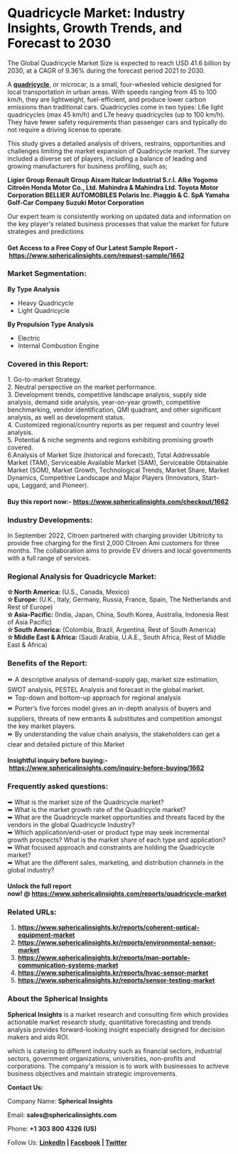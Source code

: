 <div class="content-body__description">
<div class="content-body__description">
<div class="content-body__description">
<h1><span style="color: #000000;">Quadricycle Market: Industry Insights, Growth Trends, and Forecast to 2030</span></h1>
<div class="content-body__description">The Global Quadricycle Market Size is expected to reach USD 41.6 billion by 2030, at a CAGR of 9.36% during the forecast period 2021 to 2030.</div>
<div class="content-body__detail">
<section id="section_0" class="entry fr-view">
<p>A&nbsp;<a href="https://www.sphericalinsights.com/reports/quadricycle-market" target="_blank" rel="noopener"><strong>quadricycle</strong></a>, or microcar, is a small, four-wheeled vehicle designed for local transportation in urban areas. With speeds ranging from 45 to 100 km/h, they are lightweight, fuel-efficient, and produce lower carbon emissions than traditional cars. Quadricycles come in two types: L6e light quadricycles (max 45 km/h) and L7e heavy quadricycles (up to 100 km/h). They have fewer safety requirements than passenger cars and typically do not require a driving license to operate.</p>
<p>This study gives a detailed analysis of drivers, restrains, opportunities and challenges limiting the market expansion of Quadricycle market. The survey included a diverse set of players, including a balance of leading and growing manufacturers for business profiling, such as;</p>
<p><strong>Ligier Group Renault Group Aixam Italcar Industrial S.r.l. Alke Yogomo Citro&euml;n Honda Motor Co., Ltd. Mahindra &amp; Mahindra Ltd. Toyota Motor Corporation BELLIER AUTOMOBILES Polaris Inc. Piaggio &amp; C. SpA Yamaha Golf-Car Company Suzuki Motor Corporation</strong></p>
<p>Our expert team is consistently working on updated data and information on the key player's related business processes that value the market for future strategies and predictions</p>
<h4><strong>Get Access to a Free Copy of Our Latest Sample Report -&nbsp;<a href="https://www.sphericalinsights.com/request-sample/1662" target="_blank" rel="noopener">https://www.sphericalinsights.com/request-sample/1662</a></strong></h4>
<h3><strong>Market Segmentation:</strong></h3>
<p><strong>By Type Analysis</strong></p>
<ul>
<li>Heavy Quadricycle</li>
<li>Light Quadricycle</li>
</ul>
<p><strong>By Propulsion Type Analysis</strong></p>
<ul>
<li>Electric</li>
<li>Internal Combustion Engine</li>
</ul>
<h3>Covered in this Report:</h3>
<p>1. Go-to-market Strategy.<br />2. Neutral perspective on the market performance.<br />3. Development trends, competitive landscape analysis, supply side analysis, demand side analysis, year-on-year growth, competitive benchmarking, vendor identification, QMI quadrant, and other significant analysis, as well as development status.<br />4. Customized regional/country reports as per request and country level analysis.<br />5. Potential &amp; niche segments and regions exhibiting promising growth covered.<br />6.Analysis of Market Size (historical and forecast), Total Addressable Market (TAM), Serviceable Available Market (SAM), Serviceable Obtainable Market (SOM), Market Growth, Technological Trends, Market Share, Market Dynamics, Competitive Landscape and Major Players (Innovators, Start-ups, Laggard, and Pioneer).</p>
<h4>Buy this report now:-&nbsp;<a href="https://www.sphericalinsights.com/checkout/1662" target="_blank" rel="noopener">https://www.sphericalinsights.com/checkout/1662</a></h4>
<h3>Industry Developments:</h3>
<p>In September 2022, Citroen partnered with charging provider Ubitricity to provide free charging for the first 2,000 Citroen Ami customers for three months. The collaboration aims to provide EV drivers and local governments with a full range of services.</p>
<h3><strong>Regional Analysis for Quadricycle Market:</strong></h3>
<p><strong>✫ North America:&nbsp;</strong>(U.S., Canada, Mexico)<br /><strong>✫ Europe:&nbsp;</strong>(U.K., Italy, Germany, Russia, France, Spain, The Netherlands and Rest of Europe)<br /><strong>✫ Asia-Pacific:&nbsp;</strong>(India, Japan, China, South Korea, Australia, Indonesia Rest of Asia Pacific)<br /><strong>✫ South America:&nbsp;</strong>(Colombia, Brazil, Argentina, Rest of South America)<br /><strong>✫ Middle East &amp; Africa:&nbsp;</strong>(Saudi Arabia, U.A.E., South Africa, Rest of Middle East &amp; Africa)</p>
<h3>Benefits of the Report:</h3>
<p>⏩ A descriptive analysis of demand-supply gap, market size estimation, SWOT analysis, PESTEL Analysis and forecast in the global market.<br />⏩ Top-down and bottom-up approach for regional analysis<br />⏩ Porter&rsquo;s five forces model gives an in-depth analysis of buyers and suppliers, threats of new entrants &amp; substitutes and competition amongst the key market players.<br />⏩ By understanding the value chain analysis, the stakeholders can get a clear and detailed picture of this Market</p>
<h4>Insightful inquiry before buying:-&nbsp;<a href="https://www.sphericalinsights.com/inquiry-before-buying/1662" target="_blank" rel="noopener">https://www.sphericalinsights.com/inquiry-before-buying/1662</a></h4>
<h3>Frequently asked questions:</h3>
<p>➥ What is the market size of the Quadricycle market?<br />➥ What is the market growth rate of the Quadricycle market?<br />➥ What are the Quadricycle market opportunities and threats faced by the vendors in the global Quadricycle Industry?<br />➥ Which application/end-user or product type may seek incremental growth prospects? What is the market share of each type and application?<br />➥ What focused approach and constraints are holding the Quadricycle market?<br />➥ What are the different sales, marketing, and distribution channels in the global industry?</p>
<h4>Unlock the full report now!&nbsp;@&nbsp;<a href="https://www.sphericalinsights.com/reports/quadricycle-market" target="_blank" rel="noopener">https://www.sphericalinsights.com/reports/quadricycle-market</a></h4>
<h3><strong>Related URLs:</strong></h3>
<ol>
<li><strong><a href="https://www.sphericalinsights.kr/reports/coherent-optical-equipment-market">https://www.sphericalinsights.kr/reports/coherent-optical-equipment-market</a></strong></li>
<li><strong><a href="https://www.sphericalinsights.kr/reports/environmental-sensor-market">https://www.sphericalinsights.kr/reports/environmental-sensor-market</a></strong></li>
<li><strong><a href="https://www.sphericalinsights.kr/reports/man-portable-communication-systems-market">https://www.sphericalinsights.kr/reports/man-portable-communication-systems-market</a></strong></li>
<li><strong><a href="https://www.sphericalinsights.kr/reports/hvac-sensor-market">https://www.sphericalinsights.kr/reports/hvac-sensor-market</a></strong></li>
<li><strong><a href="https://www.sphericalinsights.kr/reports/sensor-testing-market">https://www.sphericalinsights.kr/reports/sensor-testing-market</a>&nbsp;<br /></strong></li>
</ol>
<h3><strong>About the Spherical Insights</strong></h3>
<p><strong>Spherical Insights</strong>&nbsp;is a market research and consulting firm which provides actionable market research study, quantitative forecasting and trends analysis provides forward-looking insight especially designed for decision makers and aids ROI.</p>
<p>which is catering to different industry such as financial sectors, industrial sectors, government organizations, universities, non-profits and corporations. The company's mission is to work with businesses to achieve business objectives and maintain strategic improvements.</p>
<p><strong>Contact Us:</strong></p>
<p>Company Name:&nbsp;<strong>Spherical Insights</strong></p>
<p>Email:&nbsp;<strong>sales@sphericalinsights.com</strong></p>
<p>Phone:&nbsp;<strong>+1 303 800 4326 (US)</strong></p>
<p>Follow Us:&nbsp;<strong><a href="https://www.linkedin.com/company/spherical-insight/"><u>LinkedIn</u></a>&nbsp;|&nbsp;<a href="https://www.facebook.com/sphericalinsights22"><u>Facebook</u></a>&nbsp;|&nbsp;<a href="https://twitter.com/SInsights_US"><u>Twitter</u></a></strong></p>
<div class="clear">&nbsp;</div>
</section>
</div>
<div class="content-body__detail">&nbsp;</div>
</div>
</div>
</div>
